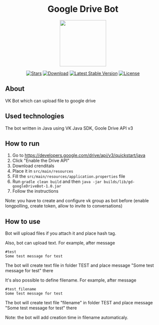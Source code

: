 <h1 align="center">Google Drive Bot</h1>
<p align="center"><img src="https://www.internetandtechnologylaw.com/files/2019/06/iStock-872962368-chat-bots.jpg" width="150"></p>

<p align="center">
<a href="https://github.com/N1ghtF1re/Google-Drive-Bot/stargazers"><img src="https://img.shields.io/github/stars/N1ghtF1re/Google-Drive-Bot.svg" alt="Stars"></a>
<a href="https://github.com/N1ghtF1re/Google-Drive-Bot/releases"><img src="https://img.shields.io/badge/download-brightgreen.svg" alt="Download"></a>
<a href="https://github.com/N1ghtF1re/Google-Drive-Bot/releases"><img src="https://img.shields.io/github/tag/N1ghtF1re/Google-Drive-Bot.svg" alt="Latest Stable Version"></a>
<a href="https://github.com/N1ghtF1re/Google-Drive-Bot/blob/master/LICENSE"><img src="https://img.shields.io/github/license/N1ghtF1re/Google-Drive-Bot.svg" alt="License"></a>

</p>
</p>

## About
VK Bot which can upload file to google drive


## Used technologies
The bot written in Java using VK Java SDK, Goole Drive API v3

## How to run
1. Go to https://developers.google.com/drive/api/v3/quickstart/java
2. Click "Enable the Drive API"
3. Download crenditals 
4. Place it in ```src/main/resources```
5. Fill the ```src/main/resources/application.properties``` file
6. Run ```gradle clean build``` and then ```java -jar builds/lib/gd-googleDriveBot-1.0.jar```
7. Follow the instructions

Note: you have to create and configure vk group as bot before (enable longpolling, create token, allow to invite to conversations)

## How to use 
Bot will upload files if you attach it and place hash tag. 

Also, bot can upload text. For example, after message 

``` 
#test 
Some test message for test
```

The bot will create text file in folder TEST and place message "Some test message for test" there 

It's also possible to define filename. For example, after message

``` 
#test_filename
Some test message for test
```

The bot will create text file "filename" in folder TEST and place message "Some test message for test" there 

Note: the bot will add creation time in filename automaticaly. 
